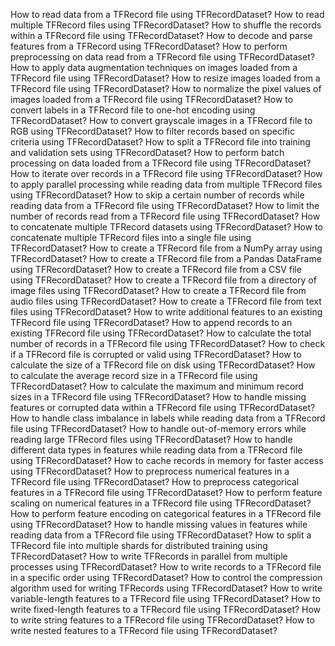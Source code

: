 How to read data from a TFRecord file using TFRecordDataset?
How to read multiple TFRecord files using TFRecordDataset?
How to shuffle the records within a TFRecord file using TFRecordDataset?
How to decode and parse features from a TFRecord using TFRecordDataset?
How to perform preprocessing on data read from a TFRecord file using TFRecordDataset?
How to apply data augmentation techniques on images loaded from a TFRecord file using TFRecordDataset?
How to resize images loaded from a TFRecord file using TFRecordDataset?
How to normalize the pixel values of images loaded from a TFRecord file using TFRecordDataset?
How to convert labels in a TFRecord file to one-hot encoding using TFRecordDataset?
How to convert grayscale images in a TFRecord file to RGB using TFRecordDataset?
How to filter records based on specific criteria using TFRecordDataset?
How to split a TFRecord file into training and validation sets using TFRecordDataset?
How to perform batch processing on data loaded from a TFRecord file using TFRecordDataset?
How to iterate over records in a TFRecord file using TFRecordDataset?
How to apply parallel processing while reading data from multiple TFRecord files using TFRecordDataset?
How to skip a certain number of records while reading data from a TFRecord file using TFRecordDataset?
How to limit the number of records read from a TFRecord file using TFRecordDataset?
How to concatenate multiple TFRecord datasets using TFRecordDataset?
How to concatenate multiple TFRecord files into a single file using TFRecordDataset?
How to create a TFRecord file from a NumPy array using TFRecordDataset?
How to create a TFRecord file from a Pandas DataFrame using TFRecordDataset?
How to create a TFRecord file from a CSV file using TFRecordDataset?
How to create a TFRecord file from a directory of image files using TFRecordDataset?
How to create a TFRecord file from audio files using TFRecordDataset?
How to create a TFRecord file from text files using TFRecordDataset?
How to write additional features to an existing TFRecord file using TFRecordDataset?
How to append records to an existing TFRecord file using TFRecordDataset?
How to calculate the total number of records in a TFRecord file using TFRecordDataset?
How to check if a TFRecord file is corrupted or valid using TFRecordDataset?
How to calculate the size of a TFRecord file on disk using TFRecordDataset?
How to calculate the average record size in a TFRecord file using TFRecordDataset?
How to calculate the maximum and minimum record sizes in a TFRecord file using TFRecordDataset?
How to handle missing features or corrupted data within a TFRecord file using TFRecordDataset?
How to handle class imbalance in labels while reading data from a TFRecord file using TFRecordDataset?
How to handle out-of-memory errors while reading large TFRecord files using TFRecordDataset?
How to handle different data types in features while reading data from a TFRecord file using TFRecordDataset?
How to cache records in memory for faster access using TFRecordDataset?
How to preprocess numerical features in a TFRecord file using TFRecordDataset?
How to preprocess categorical features in a TFRecord file using TFRecordDataset?
How to perform feature scaling on numerical features in a TFRecord file using TFRecordDataset?
How to perform feature encoding on categorical features in a TFRecord file using TFRecordDataset?
How to handle missing values in features while reading data from a TFRecord file using TFRecordDataset?
How to split a TFRecord file into multiple shards for distributed training using TFRecordDataset?
How to write TFRecords in parallel from multiple processes using TFRecordDataset?
How to write records to a TFRecord file in a specific order using TFRecordDataset?
How to control the compression algorithm used for writing TFRecords using TFRecordDataset?
How to write variable-length features to a TFRecord file using TFRecordDataset?
How to write fixed-length features to a TFRecord file using TFRecordDataset?
How to write string features to a TFRecord file using TFRecordDataset?
How to write nested features to a TFRecord file using TFRecordDataset?
